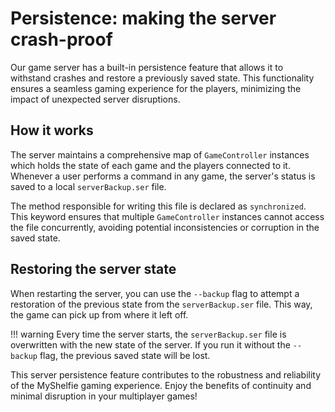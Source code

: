 # Persistence: making the server crash-proof

Our  game server has a built-in persistence feature that allows it to withstand crashes and restore a
previously saved state. This functionality ensures a seamless gaming experience for the players,
minimizing the impact of unexpected server disruptions.

## How it works

The server maintains a comprehensive map of `GameController` instances which holds the state of each
game and the players connected to it. Whenever a user performs a command in any game, the server's
status is saved to a local `serverBackup.ser` file.

The method responsible for writing this file is declared as `synchronized`. This keyword ensures
that multiple `GameController` instances cannot access the file concurrently, avoiding potential
inconsistencies or corruption in the saved state.

## Restoring the server state

When restarting the server, you can use the `--backup` flag to attempt a restoration of the previous
state from the `serverBackup.ser` file. This way, the game can pick up from where it left off.

!!! warning
    Every time the server starts, the `serverBackup.ser` file is overwritten with the new state of the server.
    If you run it without the `--backup` flag, the previous saved state will be lost.

This server persistence feature contributes to the robustness and reliability of the MyShelfie gaming experience.
Enjoy the benefits of continuity and minimal disruption in your multiplayer games!
